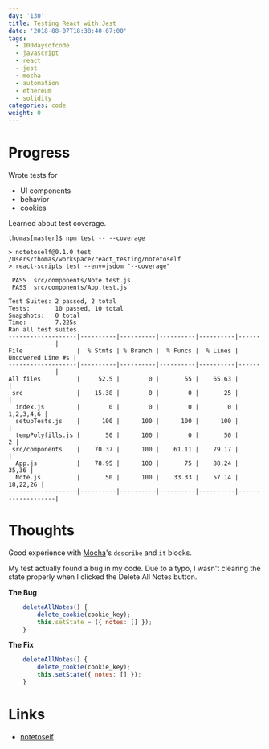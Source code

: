 ```yaml
---
day: '130'
title: Testing React with Jest
date: '2018-08-07T18:38:40-07:00'
tags:
  - 100daysofcode
  - javascript
  - react
  - jest
  - mocha
  - automation
  - ethereum
  - solidity
categories: code
weight: 0
---
```

# Progress
Wrote tests for 
- UI components
- behavior
- cookies

Learned about test coverage.  
```
thomas[master]$ npm test -- --coverage

> notetoself@0.1.0 test /Users/thomas/workspace/react_testing/notetoself
> react-scripts test --env=jsdom "--coverage"

 PASS  src/components/Note.test.js
 PASS  src/components/App.test.js

Test Suites: 2 passed, 2 total
Tests:       10 passed, 10 total
Snapshots:   0 total
Time:        7.225s
Ran all test suites.
-------------------|----------|----------|----------|----------|-------------------|
File               |  % Stmts | % Branch |  % Funcs |  % Lines | Uncovered Line #s |
-------------------|----------|----------|----------|----------|-------------------|
All files          |     52.5 |        0 |       55 |    65.63 |                   |
 src               |    15.38 |        0 |        0 |       25 |                   |
  index.js         |        0 |        0 |        0 |        0 |         1,2,3,4,6 |
  setupTests.js    |      100 |      100 |      100 |      100 |                   |
  tempPolyfills.js |       50 |      100 |        0 |       50 |                 2 |
 src/components    |    70.37 |      100 |    61.11 |    79.17 |                   |
  App.js           |    78.95 |      100 |       75 |    88.24 |             35,36 |
  Note.js          |       50 |      100 |    33.33 |    57.14 |          18,22,26 |
-------------------|----------|----------|----------|----------|-------------------|
```

# Thoughts
Good experience with [Mocha](https://mochajs.org/)'s `describe` and `it` blocks. 

My test actually found a bug in my code. Due to a typo, I wasn't clearing the state properly when I clicked the Delete All Notes button. 

**The Bug**
```javascript
    deleteAllNotes() {
        delete_cookie(cookie_key);
        this.setState = ({ notes: [] });
    }
```

**The Fix**
```javascript
    deleteAllNotes() {
        delete_cookie(cookie_key);
        this.setState({ notes: [] });
    }
```
# Links
- [notetoself](https://github.com/thomasphillips3/notetoself)
